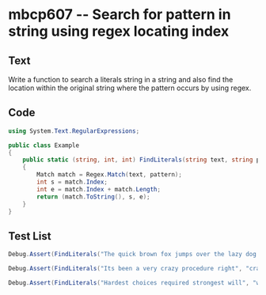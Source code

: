 # mbcp607 -- Search for pattern in string using regex locating index

## Text

Write a function to search a literals string in a string and also find the location within the original string where the pattern occurs by using regex.

## Code

```csharp
using System.Text.RegularExpressions;

public class Example
{
    public static (string, int, int) FindLiterals(string text, string pattern)
    {
        Match match = Regex.Match(text, pattern);
        int s = match.Index;
        int e = match.Index + match.Length;
        return (match.ToString(), s, e);
    }
}
```

## Test List

```csharp
Debug.Assert(FindLiterals("The quick brown fox jumps over the lazy dog.", "fox").Equals(Tuple.Create("fox", 16, 19)));
```

```csharp
Debug.Assert(FindLiterals("Its been a very crazy procedure right", "crazy").Equals(("crazy", 16, 21)));
```

```csharp
Debug.Assert(FindLiterals("Hardest choices required strongest will", "will").Equals(("will", 35, 39)));
```
